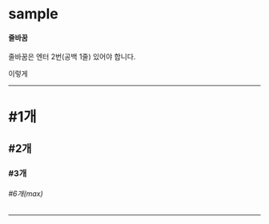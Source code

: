 # sample

#### 줄바꿈
줄바꿈은 엔터 2번(공백 1줄) 있어야
합니다.

이렇게

---

# #1개
## #2개
### #3개
###### #6개(max)


---



